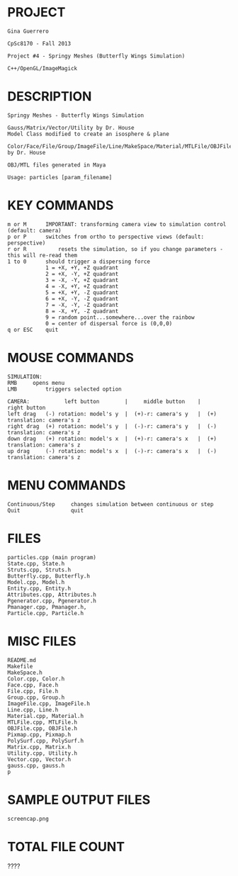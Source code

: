 PROJECT
==================================================================

	Gina Guerrero

	CpSc8170 - Fall 2013

	Project #4 - Springy Meshes (Butterfly Wings Simulation)

	C++/OpenGL/ImageMagick



DESCRIPTION
==================================================================

	Springy Meshes - Butterfly Wings Simulation

	Gauss/Matrix/Vector/Utility by Dr. House
	Model Class modified to create an isosphere & plane

	Color/Face/File/Group/ImageFile/Line/MakeSpace/Material/MTLFile/OBJFile/Pixmap/PolySurf by Dr. House 

	OBJ/MTL files generated in Maya

	Usage: particles [param_filename]


KEY COMMANDS
==================================================================
	m or M		IMPORTANT: transforming camera view to simulation control (default: camera)
	p or P		switches from ortho to perspective views (default: perspective)
	r or R      	resets the simulation, so if you change parameters - this will re-read them
	1 to 0		should trigger a dispersing force
				1 = +X, +Y, +Z quadrant
				2 = +X, -Y, +Z quadrant
				3 = -X, -Y, +Z quadrant
				4 = -X, +Y, +Z quadrant
				5 = +X, +Y, -Z quadrant
				6 = +X, -Y, -Z quadrant
				7 = -X, -Y, -Z quadrant
				8 = -X, +Y, -Z quadrant
				9 = random point...somewhere...over the rainbow
				0 = center of dispersal force is (0,0,0)
	q or ESC	quit


MOUSE COMMANDS
==================================================================
	SIMULATION:
	RMB		opens menu
	LMB 		triggers selected option

	CAMERA: 		  left button		 |	   middle button  	|		right button
	left drag	(-) rotation: model's y	 |  (+)-r: camera's y	|  (+) translation: camera's z
	right drag	(+) rotation: model's y	 |  (-)-r: camera's y	|  (-) translation: camera's z
	down drag	(+) rotation: model's x	 |  (+)-r: camera's x	|  (+) translation: camera's z
	up drag		(-) rotation: model's x	 |  (-)-r: camera's x	|  (-) translation: camera's z


MENU COMMANDS
==================================================================
	Continuous/Step		changes simulation between continuous or step
	Quit				quit


FILES
==================================================================
	particles.cpp (main program)
	State.cpp, State.h
	Struts.cpp, Struts.h
	Butterfly.cpp, Butterfly.h
	Model.cpp, Model.h
	Entity.cpp, Entity.h
	Attributes.cpp, Attributes.h
	Pgenerator.cpp, Pgenerator.h
	Pmanager.cpp, Pmanager.h,
	Particle.cpp, Particle.h


MISC FILES
==================================================================
	README.md
	Makefile
	MakeSpace.h
	Color.cpp, Color.h
	Face.cpp, Face.h
	File.cpp, File.h
	Group.cpp, Group.h
	ImageFile.cpp, ImageFile.h
	Line.cpp, Line.h
	Material.cpp, Material.h
	MTLFile.cpp, MTLFile.h
	OBJFile.cpp, OBJFile.h
	Pixmap.cpp, Pixmap.h
	PolySurf.cpp, PolySurf.h
	Matrix.cpp, Matrix.h
	Utility.cpp, Utility.h
	Vector.cpp, Vector.h
	gauss.cpp, gauss.h
	p


SAMPLE OUTPUT FILES
==================================================================
	screencap.png


TOTAL FILE COUNT
==================================================================
????
